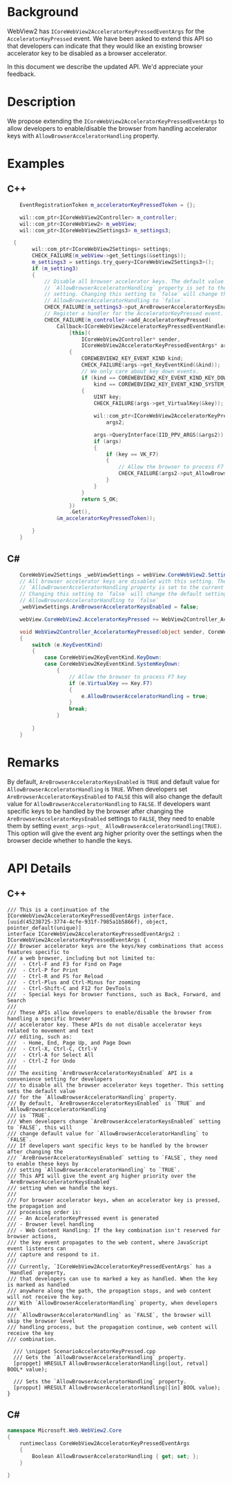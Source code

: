 # Background
WebView2 has `ICoreWebView2AcceleratorKeyPressedEventArgs` for the `AcceleratorKeyPressed`
event. We have been asked to extend this API so that developers can indicate that they 
would like an existing browser accelerator key to be disabled as a browser accelerator.

In this document we describe the updated API. We'd appreciate your feedback.

# Description
We propose extending the `ICoreWebView2AcceleratorKeyPressedEventArgs` to allow developers
to enable/disable the browser from handling accelerator keys with `AllowBrowserAcceleratorHandling` 
property. 

# Examples
## C++

``` cpp
    EventRegistrationToken m_acceleratorKeyPressedToken = {};

    wil::com_ptr<ICoreWebView2Controller> m_controller;
    wil::com_ptr<ICoreWebView2> m_webView;
    wil::com_ptr<ICoreWebView2Settings3> m_settings3;

  {
        wil::com_ptr<ICoreWebView2Settings> settings;
        CHECK_FAILURE(m_webView->get_Settings(&settings));
        m_settings3 = settings.try_query<ICoreWebView2Settings3>();
        if (m_setting3) 
        {
            // Disable all browser accelerator keys. The default value for the 
            // `AllowBrowserAcceleratorHandling` property is set to the current value of this 
            // setting. Changing this setting to `false` will change the default setting for 
            // AllowBrowserAcceleratorHandling to `false`.
            CHECK_FAILURE(m_settings3->put_AreBrowserAcceleratorKeysEnabled(FALSE));
            // Register a handler for the AcceleratorKeyPressed event.
            CHECK_FAILURE(m_controller->add_AcceleratorKeyPressed(
                Callback<ICoreWebView2AcceleratorKeyPressedEventHandler>(
                    [this](
                        ICoreWebView2Controller* sender,
                        ICoreWebView2AcceleratorKeyPressedEventArgs* args) -> HRESULT
                    {
                        COREWEBVIEW2_KEY_EVENT_KIND kind;
                        CHECK_FAILURE(args->get_KeyEventKind(&kind));
                        // We only care about key down events.
                        if (kind == COREWEBVIEW2_KEY_EVENT_KIND_KEY_DOWN ||
                            kind == COREWEBVIEW2_KEY_EVENT_KIND_SYSTEM_KEY_DOWN)
                        {
                            UINT key;
                            CHECK_FAILURE(args->get_VirtualKey(&key));

                            wil::com_ptr<ICoreWebView2AcceleratorKeyPressedEventArgs2>
                                args2;

                            args->QueryInterface(IID_PPV_ARGS(&args2));
                            if (args) 
                            {
                                if (key == VK_F7)
                                {
                                    // Allow the browser to process F7 key
                                    CHECK_FAILURE(args2->put_AllowBrowserAcceleratorHandling(TRUE));
                                }
                            }
                        }
                        return S_OK;
                    })
                    .Get(),
                &m_acceleratorKeyPressedToken));

        }
    }
```

## C#
```c#
    CoreWebView2Settings _webViewSettings = webView.CoreWebView2.Settings;
    // All browser accelerator keys are disabled with this setting. The default value for the 
    // `AllowBrowserAcceleratorHandling`property is set to the current value of this setting. 
    // Changing this setting to `false` will change the default setting for 
    // AllowBrowserAcceleratorHandling to `false`
    _webViewSettings.AreBrowserAcceleratorKeysEnabled = false;

    webView.CoreWebView2.AcceleratorKeyPressed += WebView2Controller_AcceleratorKeyPressed;

    void WebView2Controller_AcceleratorKeyPressed(object sender, CoreWebView2AcceleratorKeyPressedEventArgs e)
    {
        switch (e.KeyEventKind)
        {
            case CoreWebView2KeyEventKind.KeyDown:
            case CoreWebView2KeyEventKind.SystemKeyDown:
                {
                    // Allow the browser to process F7 key
                    if (e.VirtualKey == Key.F7) 
                    {
                        e.AllowBrowserAcceleratorHandling = true;
                    }
                    break;
                }
            
        }
    }

```

# Remarks
By default, `AreBrowserAcceleratorKeysEnabled` is `TRUE` and default value for `AllowBrowserAcceleratorHandling`
is `TRUE`. When developers set `AreBrowserAcceleratorKeysEnabled` to `FALSE` this will also change the default 
value for `AllowBrowserAcceleratorHandling` to `FALSE`. If developers want specific keys to be handled by the 
browser after changing the `AreBrowserAcceleratorKeysEnabled` settings to `FALSE`, they need to enable them by 
setting `event_args->put_ AllowBrowserAcceleratorHandling(TRUE)`. This option will give the event arg higher 
priority over the settings when the browser decide whether to handle the keys.  

# API Details
## C++
```
/// This is a continuation of the ICoreWebView2AcceleratorKeyPressedEventArgs interface.
[uuid(45238725-3774-4cfe-931f-7985a1b5866f), object, pointer_default(unique)]
interface ICoreWebView2AcceleratorKeyPressedEventArgs2 : ICoreWebView2AcceleratorKeyPressedEventArgs {
/// Browser accelerator keys are the keys/key combinations that access features specific to 
/// a web browser, including but not limited to:
///  - Ctrl-F and F3 for Find on Page
///  - Ctrl-P for Print
///  - Ctrl-R and F5 for Reload
///  - Ctrl-Plus and Ctrl-Minus for zooming
///  - Ctrl-Shift-C and F12 for DevTools
///  - Special keys for browser functions, such as Back, Forward, and Search
///
/// These APIs allow developers to enable/disable the browser from handling a specific browser 
/// accelerator key. These APIs do not disable accelerator keys related to movement and text 
/// editing, such as:
///  - Home, End, Page Up, and Page Down
///  - Ctrl-X, Ctrl-C, Ctrl-V
///  - Ctrl-A for Select All
///  - Ctrl-Z for Undo
///
/// The exsiting `AreBrowserAcceleratorKeysEnabled` API is a convenience setting for developers 
/// to disable all the browser accelerator keys together. This setting sets the default value 
/// for the `AllowBrowserAcceleratorHandling` property. 
/// By default, `AreBrowserAcceleratorKeysEnabled` is `TRUE` and `AllowBrowserAcceleratorHandling` 
/// is `TRUE`. 
/// When developers change `AreBrowserAcceleratorKeysEnabled` setting to `FALSE`, this will 
/// change default value for `AllowBrowserAcceleratorHandling` to `FALSE`. 
/// If developers want specific keys to be handled by the browser after changing the 
/// `AreBrowserAcceleratorKeysEnabled` setting to `FALSE`, they need to enable these keys by 
/// setting `AllowBrowserAcceleratorHandling` to `TRUE`.
/// This API will give the event arg higher priority over the `AreBrowserAcceleratorKeysEnabled` 
/// setting when we handle the keys.
///
/// For browser accelerator keys, when an accelerator key is pressed, the propagation and 
/// processing order is: 
/// - An AcceleratorKeyPressed event is generated
/// - Browser level handling
/// - Web Content Handling: If the key combination isn't reserved for browser actions, 
/// the key event propagates to the web content, where JavaScript event listeners can 
/// capture and respond to it.
/// 
/// Currently, `ICoreWebView2AcceleratorKeyPressedEventArgs` has a `Handled` property, 
/// that developers can use to marked a key as handled. When the key is marked as handled 
/// anywhere along the path, the propagtion stops, and web content will not receive the key.
/// With `AllowBrowserAcceleratorHandling` property, when developers mark 
/// `AllowBrowserAcceleratorHandling` as `FALSE`, the browser will skip the browser level 
/// handling process, but the propagation continue, web content will receive the key 
/// combination. 

  /// \snippet ScenarioAcceleratorKeyPressed.cpp
  /// Gets the `AllowBrowserAcceleratorHandling` property.
  [propget] HRESULT AllowBrowserAcceleratorHandling([out, retval] BOOL* value);

  /// Sets the `AllowBrowserAcceleratorHandling` property.
  [propput] HRESULT AllowBrowserAcceleratorHandling([in] BOOL value);
}
```

## C#
```c#
namespace Microsoft.Web.WebView2.Core
{
    runtimeclass CoreWebView2AcceleratorKeyPressedEventArgs
    {
        Boolean AllowBrowserAcceleratorHandling { get; set; };
    }

}
```
